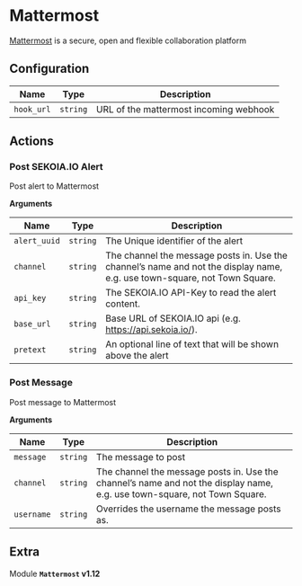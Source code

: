 # Mattermost

[Mattermost](https://mattermost.com/) is a secure, open and flexible collaboration platform

## Configuration

| Name      |  Type   |  Description  |
| --------- | ------- | --------------------------- |
| `hook_url` | `string` | URL of the mattermost incoming webhook |

## Actions

### Post SEKOIA.IO Alert

Post alert to Mattermost

**Arguments**

| Name      |  Type   |  Description  |
| --------- | ------- | --------------------------- |
| `alert_uuid` | `string` | The Unique identifier of the alert |
| `channel` | `string` | The channel the message posts in. Use the channel’s name and not the display name, e.g. use town-square, not Town Square. |
| `api_key` | `string` | The SEKOIA.IO API-Key to read the alert content. |
| `base_url` | `string` | Base URL of SEKOIA.IO api (e.g. https://api.sekoia.io/). |
| `pretext` | `string` | An optional line of text that will be shown above the alert |

### Post Message

Post message to Mattermost

**Arguments**

| Name      |  Type   |  Description  |
| --------- | ------- | --------------------------- |
| `message` | `string` | The message to post |
| `channel` | `string` | The channel the message posts in. Use the channel’s name and not the display name, e.g. use town-square, not Town Square. |
| `username` | `string` | Overrides the username the message posts as. |


## Extra

Module **`Mattermost` v1.12**